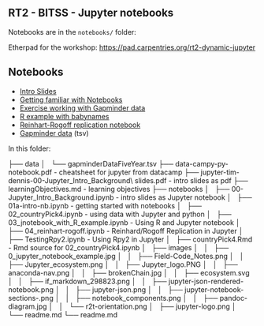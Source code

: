 ## RT2 - BITSS - Jupyter notebooks

Notebooks are in the `notebooks/` folder:

Etherpad for the workshop: <https://pad.carpentries.org/rt2-dynamic-jupyter>

## Notebooks

* [Intro Slides](notebooks/00-Jupyter_Intro_Background.ipynb)
* [Getting familiar with Notebooks](notebooks/01a-intro-nb.ipynb)
* [Exercise working with Gapminder data](notebooks/02_countryPick4.ipynb)
* [R example with babynames](notebooks/03_jnotebook_with_R_example.ipynb)
* [Reinhart-Rogoff replication notebook](notebooks/04_reinhart-rogoff.ipynb)
* [Gapminder data](data/gapminderDataFiveYear.tsv) (tsv)

In this folder:

├── data
│   └── gapminderDataFiveYear.tsv
├── data-campy-py-notebook.pdf - cheatsheet for jupyter from datacamp
├── jupyter-tim-dennis-00-Jupyter_Intro_Background\ slides.pdf  - intro slides as pdf
├── learningObjectives.md - learning objectives
├── notebooks
│   ├── 00-Jupyter_Intro_Background.ipynb - intro slides as Jupyter notebook
│   ├── 01a-intro-nb.ipynb - getting started with notebooks
│   ├── 02_countryPick4.ipynb - using data with Jupyter and python
│   ├── 03_jnotebook_with_R_example.ipynb - Using R and Jupyter notebook
│   ├── 04_reinhart-rogoff.ipynb - Reinhard/Rogoff Replication in Jupyter
│   ├── TestingRpy2.ipynb - Using Rpy2 in Jupyter
│   ├── countryPick4.Rmd - Rmd source for 02_countryPick4.ipynb
│   ├── images
│   │   ├── 0_jupyter_notebook_example.jpg
│   │   ├── Field-Code_Notes.png
│   │   ├── Jupyter_ecosystem.png
│   │   ├── Jupyter_logo.PNG
│   │   ├── anaconda-nav.png
│   │   ├── brokenChain.jpg
│   │   ├── ecosystem.svg
│   │   ├── if_markdown_298823.png
│   │   ├── jupyter-json-rendered-notebook.png
│   │   ├── jupyter-json.png
│   │   ├── jupyter-notebook-sections-.png
│   │   ├── notebook_components.png
│   │   ├── pandoc-diagram.jpg
│   │   └── r2t-orientation.png
│   ├── jupyter-logo.png
│   └── readme.md
└── readme.md
